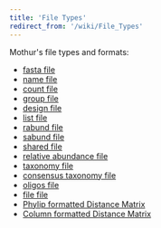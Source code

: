 ```yaml
---
title: 'File Types'
redirect_from: '/wiki/File_Types'
---
```

Mothur\'s file types and formats:

-   [ fasta file](Fasta_file)
-   [ name file](Name_file)
-   [ count file](Count_File)
-   [ group file](Group_file)
-   [ design file](Design_File)
-   [ list file](List_file)
-   [ rabund file](Rabund_file)
-   [ sabund file](Sabund_file)
-   [ shared file](Shared_file)
-   [ relative abundance file](Relabund_file)
-   [ taxonomy file](Taxonomy_File)
-   [ consensus taxonomy file](Constaxonomy_file)
-   [ oligos file](Oligos_File)
-   [ file file](File_File)
-   [ Phylip formatted Distance
    Matrix](Phylip-formatted_distance_matrix)
-   [ Column formatted Distance
    Matrix](Column-formatted_distance_matrix)
